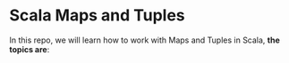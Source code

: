 Scala Maps and Tuples
=================

In this repo, we will learn how to work with Maps and Tuples in Scala, **the topics are**:


